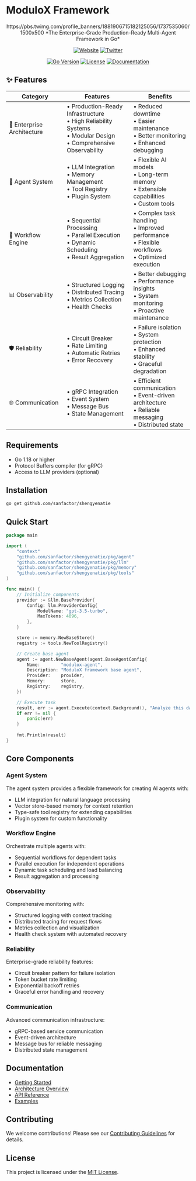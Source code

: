 # ModuloX Framework

<div align="center">
https://pbs.twimg.com/profile_banners/1881906715182125056/1737535060/1500x500
*The Enterprise-Grade Production-Ready Multi-Agent Framework in Go*

[![Website](https://img.shields.io/badge/website-modulox.app-blue)](https://www.modulox.app)
[![Twitter](https://img.shields.io/badge/twitter-@ModuloX__ai-blue)](https://x.com/ModuloX_ai)

[![Go Version](https://img.shields.io/github/go-mod/go-version/sanfactor/shengyenatie)](https://github.com/sanfactor/shengyenatie)
[![License](https://img.shields.io/github/license/sanfactor/shengyenatie)](https://github.com/sanfactor/shengyenatie/blob/main/LICENSE)
[![Documentation](https://img.shields.io/badge/docs-latest-blue)](https://github.com/sanfactor/shengyenatie/tree/main/docs)
</div>

## ✨ Features

| Category | Features | Benefits |
|----------|----------|----------|
| 🏢 Enterprise Architecture | • Production-Ready Infrastructure<br>• High Reliability Systems<br>• Modular Design<br>• Comprehensive Observability | • Reduced downtime<br>• Easier maintenance<br>• Better monitoring<br>• Enhanced debugging |
| 🤖 Agent System | • LLM Integration<br>• Memory Management<br>• Tool Registry<br>• Plugin System | • Flexible AI models<br>• Long-term memory<br>• Extensible capabilities<br>• Custom tools |
| 🔄 Workflow Engine | • Sequential Processing<br>• Parallel Execution<br>• Dynamic Scheduling<br>• Result Aggregation | • Complex task handling<br>• Improved performance<br>• Flexible workflows<br>• Optimized execution |
| 📊 Observability | • Structured Logging<br>• Distributed Tracing<br>• Metrics Collection<br>• Health Checks | • Better debugging<br>• Performance insights<br>• System monitoring<br>• Proactive maintenance |
| 🛡️ Reliability | • Circuit Breaker<br>• Rate Limiting<br>• Automatic Retries<br>• Error Recovery | • Failure isolation<br>• System protection<br>• Enhanced stability<br>• Graceful degradation |
| 🌐 Communication | • gRPC Integration<br>• Event System<br>• Message Bus<br>• State Management | • Efficient communication<br>• Event-driven architecture<br>• Reliable messaging<br>• Distributed state |

## Requirements

- Go 1.18 or higher
- Protocol Buffers compiler (for gRPC)
- Access to LLM providers (optional)

## Installation

```bash
go get github.com/sanfactor/shengyenatie
```

## Quick Start

```go
package main

import (
    "context"
    "github.com/sanfactor/shengyenatie/pkg/agent"
    "github.com/sanfactor/shengyenatie/pkg/llm"
    "github.com/sanfactor/shengyenatie/pkg/memory"
    "github.com/sanfactor/shengyenatie/pkg/tools"
)

func main() {
    // Initialize components
    provider := &llm.BaseProvider{
        Config: llm.ProviderConfig{
            ModelName: "gpt-3.5-turbo",
            MaxTokens: 4096,
        },
    }

    store := memory.NewBaseStore()
    registry := tools.NewToolRegistry()

    // Create base agent
    agent := agent.NewBaseAgent(agent.BaseAgentConfig{
        Name:        "modulox-agent",
        Description: "ModuloX framework base agent",
        Provider:    provider,
        Memory:      store,
        Registry:    registry,
    })

    // Execute task
    result, err := agent.Execute(context.Background(), "Analyze this data...")
    if err != nil {
        panic(err)
    }
    
    fmt.Println(result)
}
```

## Core Components

### Agent System
The agent system provides a flexible framework for creating AI agents with:
- LLM integration for natural language processing
- Vector store-based memory for context retention
- Type-safe tool registry for extending capabilities
- Plugin system for custom functionality

### Workflow Engine
Orchestrate multiple agents with:
- Sequential workflows for dependent tasks
- Parallel execution for independent operations
- Dynamic task scheduling and load balancing
- Result aggregation and processing

### Observability
Comprehensive monitoring with:
- Structured logging with context tracking
- Distributed tracing for request flows
- Metrics collection and visualization
- Health check system with automated recovery

### Reliability
Enterprise-grade reliability features:
- Circuit breaker pattern for failure isolation
- Token bucket rate limiting
- Exponential backoff retries
- Graceful error handling and recovery

### Communication
Advanced communication infrastructure:
- gRPC-based service communication
- Event-driven architecture
- Message bus for reliable messaging
- Distributed state management

## Documentation

- [Getting Started](docs/getting-started.md)
- [Architecture Overview](docs/architecture.md)
- [API Reference](docs/api/README.md)
- [Examples](examples/README.md)

## Contributing

We welcome contributions! Please see our [Contributing Guidelines](CONTRIBUTING.md) for details.

## License

This project is licensed under the [MIT License](LICENSE).
